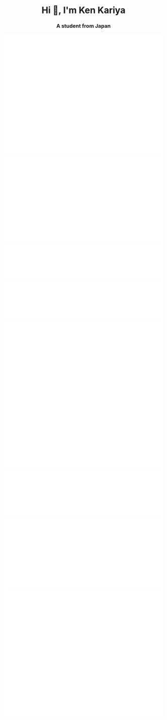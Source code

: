<h1 align="center">Hi 👋, I'm Ken Kariya</h1>
<h3 align="center">A student from Japan</h3>

![Metrics](/github-metrics.svg)
![](/metrics.plugin.isocalendar.svg)
![](/metrics.plugin.topics.icons.svg)
![](/metrics.plugin.languages.svg)
![](/metrics.plugin.languages.recent.svg)
![](/metrics.plugin.music.artists.svg)
![](/metrics.plugin.music.playlist.spotify.svg)
![](/metrics.plugin.music.recent.svg)
![](/metrics.plugin.music.tracks.svg)
![](/metrics.plugin.habits.charts.svg)
![](/metrics.plugin.achievements.svg)